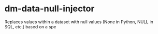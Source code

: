 # dm-data-null-injector
Replaces values within a dataset with null values (None in Python, NULL in SQL, etc.) based on a spe
